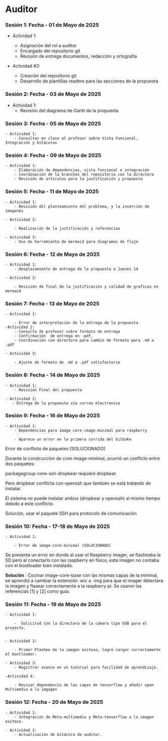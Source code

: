 # Auditor

### Sesión 1: Fecha - 01 de Mayo de 2025

- Actividad 1: 
    - Asignación del rol a auditor
    - Encargado del repositorio git
    - Revisión de entrega documentos, redacción y ortografía
    

- Actividad #2: 
    - Creación del repositorio git
    - Desarrollo de plantillas readme para las secciones de la propuesta
     

### Sesión 2: Fecha - 03 de Mayo de 2025

- Actividad 1: 
    - Revisión del diagrama de Gantt de la propuesta


 
### Sesión 3: Fecha - 05 de Mayo de 2025

    - Actividad 1: 
        - Consultas en clase al profesor sobre Vista Funcional, Integración y bitácoras 



### Sesión 4: Fecha - 09 de Mayo de 2025

    - Actividad 1:
        - Elaboración de dependencias, vista funcional e integración
        - Coordinación de la branches del repositorio con la directora
        - Revisión de artículos para la justificación y propuesta 

### Sesión 5: Fecha - 11 de Mayo de 2025
    
    - Actividad 1:
        - Revisión del planteamiento del problema, y la inserción de imagenes
    
    - Actividad 2:

        - Realización de la justificación y referencias
    
    - Actividad 3:
        - Uso de herramienta de mermaid para diagramas de flujo


### Sesión 6: Fecha - 12 de Mayo de 2025
    
    - Actividad 1:
        - Desplazamiento de entrega de la propuesta a Jueves 14
    
    - Actividad 2:

        - Revisión de final de la justificación y calidad de graficas en mermaid

        
        

### Sesión 7: Fecha - 13 de Mayo de 2025
    - Actividad 1:

        - Error de interpretación de la entrega de la propuesta
    -Actividad 2:
        - Consulta de profesor sobre formato de entrega
        - Confirmación  de entrega en -pdf, 
        - Coordinación con directora para cambio de formato para .md a .pdf

    - Actividad 3:

        - Ajuste de formato de .md a .pdf satisfactorio

  

### Sesión 8: Fecha - 14 de Mayo de 2025
    - Actividad 1:
        - Revisión Final del propuesta

    - Actividad 2: 
       - Entrega de la propuesta vía correo electronico



### Sesión 9: Fecha - 16 de Mayo de 2025

    - Actividad 1: 
        - Dependencias para image core-image-minimal para raspberry

        - Aparece un error en la primera corrida del bitbake
            


Error de conflicto de paquetes (SOLUCIONADO)

Durante la construcción de core-image-minimal, ocurrió un conflicto entre dos paquetes:

packagegroup-core-ssh-dropbear requiere dropbear.

Pero dropbear conflicta con openssh que también se está tratando de instalar.

El sistema no puede instalar ambos (dropbear y openssh) al mismo tiempo debido a este conflicto.


Solución, usar el paquete SSH para protocolo de comunicación



 
### Sesión 10: Fecha - 17-18 de Mayo de 2025
    - Actividad 1: 

        - Error de image-core-minimal (SOLUCIONADO)

Se presenta un error en donde al usar el Raspberry imager, se flasheaba la SD pero al conectarlo con las raspberry en físico, esta imagen no contaba con el bootloader bien instalado.

**Solución** :  Cocinar image-core-base con las mismas capas de la minimal, se aprendió a cambiar la extensión .wic a -img para que el imager detectara la imagen y flasear correctamente a la raspberry pi. Se usaron las referencias [1] y [2]  como guía.



### Sesión 11: Fecha - 19 de Mayo de 2025

    
    - Actividad 1:
       
        -  Solicitud con la directora de la cámara tipo USB para el proyecto.
       

    - Actividad 2: 

        - Primer Flasheo de la imagen exitoso, logró cargar correctamente el bootloader.
    
    - Actividad 3:
        - Registrar avance en un tutorial para facilidad de aprendizaje.
    
    -Actividad 4: 
        
        - Revisar dependencia de las capas de tensorflow y añadir open Multimedia a la imgagen

    


### Sesión 12: Fecha - 20 de Mayo de 2025
    
    - Actividad 1:
        - Integración de Meta-multimedia y Meta-tensorflow a la imagen exitoso.
    
    - Actividad 2:
        - Actualización de bitácora de auditor.







